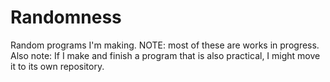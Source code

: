# Randomness
 Random programs I'm making.
NOTE: most of these are works in progress.
Also note: If I make and finish a program that is also practical, I might move it to its own repository.
